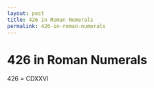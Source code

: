 ```yaml
---
layout: post
title: 426 in Roman Numerals
permalink: 426-in-roman-numerals
---
```


# 426 in Roman Numerals

426 = CDXXVI
